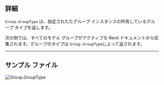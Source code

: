 ## 詳細
`Group.GroupType` は、指定されたたグループ インスタンスの所有しているグループ タイプを返します。

次の例では、すべてのモデル グループがアクティブな Revit ドキュメントから収集されます。グループのタイプは `Group.GroupType`によって返されます。

___
## サンプル ファイル

![Group.GroupType](./Revit.Elements.Group.GroupType_img.jpg)
